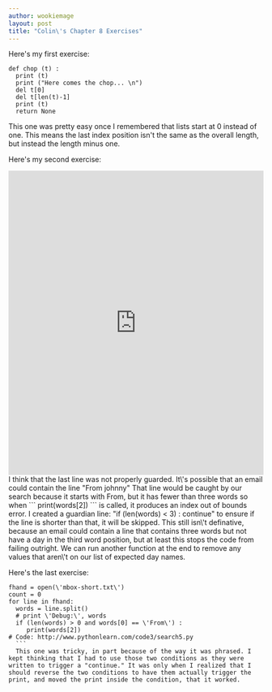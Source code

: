 ```yaml
---
author: wookiemage
layout: post
title: "Colin\'s Chapter 8 Exercises"
---
```

  Here\'s my first exercise:
  ```
  def chop (t) :
    print (t)
    print ("Here comes the chop... \n")
    del t[0]
    del t[len(t)-1]
    print (t)
    return None
  ```
  This one was pretty easy once I remembered that lists start at 0 instead of one. This means the last index position isn\'t the same as the overall length, but instead the length minus one.
  
  Here\'s my second exercise:
  <iframe src="https://trinket.io/embed/python/f0d10b449e" width="100%" height="600" frameborder="0" marginwidth="0" marginheight="0" allowfullscreen></iframe>
  I think that the last line was not properly guarded. It\'s possible that an email could contain the line "From johnny" That line would be caught by our search because it starts with From, but it has fewer than three words so when 
  ```
  print(words[2])
  ```
  is called, it produces an index out of bounds error. I created a guardian line: "if (len(words) < 3)  : continue" to ensure if the line is shorter than that, it will be skipped.
  This still isn\'t definative, because an email could contain a line that contains three words but not have a day in the third word position, but at least this stops the code from failing outright. We can run another function at the end to remove any values that aren\'t on our list of expected day names.
  
  Here\'s the last exercise:
  ```
fhand = open(\'mbox-short.txt\')
count = 0
for line in fhand:
    words = line.split()
    # print \'Debug:\', words
    if (len(words) > 0 and words[0] == \'From\') :
       print(words[2])
# Code: http://www.pythonlearn.com/code3/search5.py
    ```
    This one was tricky, in part because of the way it was phrased. I kept thinking that I had to use those two conditions as they were written to trigger a "continue." It was only when I realized that I should reverse the two conditions to have them actually trigger the print, and moved the print inside the condition, that it worked.
